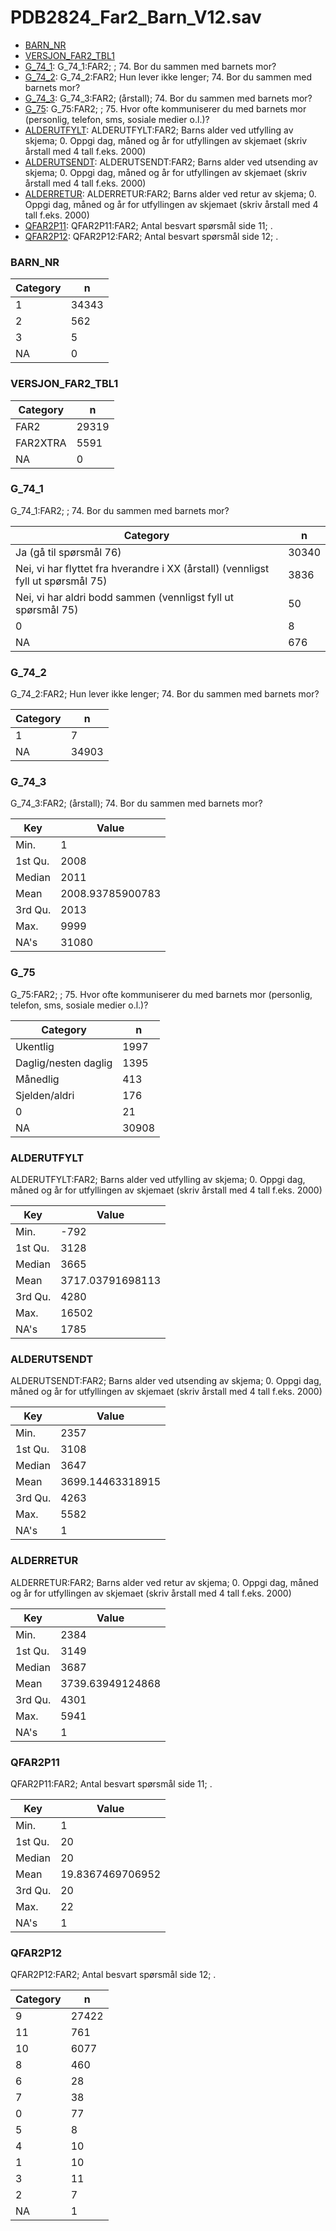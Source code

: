 # PDB2824_Far2_Barn_V12.sav
- [BARN_NR](PDB2824_Far2_Barn_V12.md#BARN_NR)
- [VERSJON_FAR2_TBL1](PDB2824_Far2_Barn_V12.md#VERSJON_FAR2_TBL1)
- [G_74_1](PDB2824_Far2_Barn_V12.md#G_74_1): G_74_1:FAR2; ; 74. Bor du sammen med barnets mor?
- [G_74_2](PDB2824_Far2_Barn_V12.md#G_74_2): G_74_2:FAR2; Hun lever ikke lenger; 74. Bor du sammen med barnets mor?
- [G_74_3](PDB2824_Far2_Barn_V12.md#G_74_3): G_74_3:FAR2; (årstall); 74. Bor du sammen med barnets mor?
- [G_75](PDB2824_Far2_Barn_V12.md#G_75): G_75:FAR2; ; 75. Hvor ofte kommuniserer du med barnets mor (personlig, telefon, sms, sosiale medier o.l.)?
- [ALDERUTFYLT](PDB2824_Far2_Barn_V12.md#ALDERUTFYLT): ALDERUTFYLT:FAR2; Barns alder ved utfylling av skjema; 0. Oppgi dag, måned og år for utfyllingen av skjemaet (skriv årstall med 4 tall f.eks. 2000)
- [ALDERUTSENDT](PDB2824_Far2_Barn_V12.md#ALDERUTSENDT): ALDERUTSENDT:FAR2; Barns alder ved utsending av skjema; 0. Oppgi dag, måned og år for utfyllingen av skjemaet (skriv årstall med 4 tall f.eks. 2000)
- [ALDERRETUR](PDB2824_Far2_Barn_V12.md#ALDERRETUR): ALDERRETUR:FAR2; Barns alder ved retur av skjema; 0. Oppgi dag, måned og år for utfyllingen av skjemaet (skriv årstall med 4 tall f.eks. 2000)
- [QFAR2P11](PDB2824_Far2_Barn_V12.md#QFAR2P11): QFAR2P11:FAR2; Antal besvart spørsmål side 11; . 
- [QFAR2P12](PDB2824_Far2_Barn_V12.md#QFAR2P12): QFAR2P12:FAR2; Antal besvart spørsmål side 12; . 


### BARN_NR


| Category | n |
| -------- | - |
| 1 | 34343 |
| 2 | 562 |
| 3 | 5 |
| NA | 0 |


### VERSJON_FAR2_TBL1


| Category | n |
| -------- | - |
| FAR2 | 29319 |
| FAR2XTRA | 5591 |
| NA | 0 |


### G_74_1
G_74_1:FAR2; ; 74. Bor du sammen med barnets mor?


| Category | n |
| -------- | - |
| Ja (gå til spørsmål 76) | 30340 |
| Nei, vi har flyttet fra hverandre i XX (årstall) (vennligst fyll ut spørsmål 75) | 3836 |
| Nei, vi har aldri bodd sammen (vennligst fyll ut spørsmål 75) | 50 |
| 0 | 8 |
| NA | 676 |


### G_74_2
G_74_2:FAR2; Hun lever ikke lenger; 74. Bor du sammen med barnets mor?


| Category | n |
| -------- | - |
| 1 | 7 |
| NA | 34903 |


### G_74_3
G_74_3:FAR2; (årstall); 74. Bor du sammen med barnets mor?


| Key | Value |
| --- | ----- |
| Min. | 1 |
| 1st Qu. | 2008 |
| Median | 2011 |
| Mean | 2008.93785900783 |
| 3rd Qu. | 2013 |
| Max. | 9999 |
| NA's | 31080 |


### G_75
G_75:FAR2; ; 75. Hvor ofte kommuniserer du med barnets mor (personlig, telefon, sms, sosiale medier o.l.)?


| Category | n |
| -------- | - |
| Ukentlig | 1997 |
| Daglig/nesten daglig | 1395 |
| Månedlig | 413 |
| Sjelden/aldri | 176 |
| 0 | 21 |
| NA | 30908 |


### ALDERUTFYLT
ALDERUTFYLT:FAR2; Barns alder ved utfylling av skjema; 0. Oppgi dag, måned og år for utfyllingen av skjemaet (skriv årstall med 4 tall f.eks. 2000)


| Key | Value |
| --- | ----- |
| Min. | -792 |
| 1st Qu. | 3128 |
| Median | 3665 |
| Mean | 3717.03791698113 |
| 3rd Qu. | 4280 |
| Max. | 16502 |
| NA's | 1785 |


### ALDERUTSENDT
ALDERUTSENDT:FAR2; Barns alder ved utsending av skjema; 0. Oppgi dag, måned og år for utfyllingen av skjemaet (skriv årstall med 4 tall f.eks. 2000)


| Key | Value |
| --- | ----- |
| Min. | 2357 |
| 1st Qu. | 3108 |
| Median | 3647 |
| Mean | 3699.14463318915 |
| 3rd Qu. | 4263 |
| Max. | 5582 |
| NA's | 1 |


### ALDERRETUR
ALDERRETUR:FAR2; Barns alder ved retur av skjema; 0. Oppgi dag, måned og år for utfyllingen av skjemaet (skriv årstall med 4 tall f.eks. 2000)


| Key | Value |
| --- | ----- |
| Min. | 2384 |
| 1st Qu. | 3149 |
| Median | 3687 |
| Mean | 3739.63949124868 |
| 3rd Qu. | 4301 |
| Max. | 5941 |
| NA's | 1 |


### QFAR2P11
QFAR2P11:FAR2; Antal besvart spørsmål side 11; . 


| Key | Value |
| --- | ----- |
| Min. | 1 |
| 1st Qu. | 20 |
| Median | 20 |
| Mean | 19.8367469706952 |
| 3rd Qu. | 20 |
| Max. | 22 |
| NA's | 1 |


### QFAR2P12
QFAR2P12:FAR2; Antal besvart spørsmål side 12; . 


| Category | n |
| -------- | - |
| 9 | 27422 |
| 11 | 761 |
| 10 | 6077 |
| 8 | 460 |
| 6 | 28 |
| 7 | 38 |
| 0 | 77 |
| 5 | 8 |
| 4 | 10 |
| 1 | 10 |
| 3 | 11 |
| 2 | 7 |
| NA | 1 |


